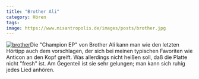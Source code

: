 ```yaml
---
title: "Brother Ali"
category: Hören
tags: 
image: https://www.misantropolis.de/images/posts/brother.jpg
---
```


[![](http://www.misantropolis.de/wp-content/uploads/2008/04/brother.jpg "brother")](http://www.misantropolis.de/wp-content/uploads/2008/04/brother.jpg)Die "Champion EP" von Brother Ali kann man wie den letzten Hörtipp auch dem vorschlagen, der sich bei meinen typischen Favoriten wie Anticon an den Kopf greift. Was allerdings nicht heißen soll, daß die Platte nicht "fresh" ist. Am Gegenteil ist sie sehr gelungen; man kann sich ruhig jedes Lied anhören.